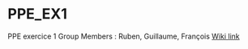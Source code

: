# PPE_EX1
PPE exercice 1
Group Members : Ruben, Guillaume, François
<a href=wikippe.studiopixidream.com>Wiki link </a>
